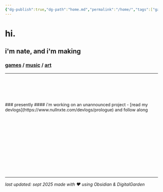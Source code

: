 ```yaml
---
{"dg-publish":true,"dg-path":"home.md","permalink":"/home/","tags":["gardenEntry"],"dgHomeLink":true,"dgShowBacklinks":true,"dgShowFileTree":true,"dgEnableSearch":true,"dgShowToc":true,"dgLinkPreview":true,"dgShowTags":true,"noteIcon":""}
---
```


# hi. 
## i'm nate, and i'm making 
### [games](https://www.nullnxte.com/projects/games)  /  [music](https://www.nullnxte.com/projects/music)  /   [art ](https://www.nullnxte.com/projects/art)
--- 
<div style="height: 80px;"></div>
### presently
#### i'm working on an unannounced project
- [read my devlogs](https://www.nullnxte.com/devlogs/prologue) and follow along 

<div style="height: 200px;"></div>

--- 

_last updated: sept 2025_ 
_made with ❤ using Obsidian & DigitalGarden_
